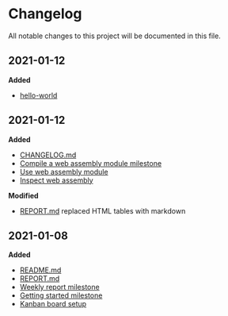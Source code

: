 # Changelog
All notable changes to this project will be documented in this file.

## 2021-01-12
 **Added**
 - [hello-world](hello-world)

## 2021-01-12
 **Added**
 - [CHANGELOG.md](CHANGELOG.md)
 - [Compile a web assembly module milestone](https://github.com/ThomasvanBommel/ICOM3010/milestone/3)
 - [Use web assembly module](https://github.com/ThomasvanBommel/ICOM3010/milestone/4)
 - [Inspect web assembly](https://github.com/ThomasvanBommel/ICOM3010/milestone/5)

**Modified**
 - [REPORT.md](REPORT.md) replaced HTML tables with markdown

## 2021-01-08
 **Added**
 - [README.md](README.md)
 - [REPORT.md](REPORT.md)
 - [Weekly report milestone](https://github.com/ThomasvanBommel/ICOM3010/milestone/1)
 - [Getting started milestone](https://github.com/ThomasvanBommel/ICOM3010/milestone/2)
 - [Kanban board setup](https://github.com/users/ThomasvanBommel/projects/1)
